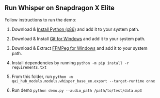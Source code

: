 ## Run Whisper on Snapdragon X Elite

Follow instructions to run the demo:

1. Download & [Install Python (x86)](https://www.python.org) and add it to your system path.

2. Download & Install [Git for Windows](https://github.com/git-for-windows/git/releases/download/v2.45.2.windows.1/Git-2.45.2-64-bit.exe) and add it to your system path.

3. Download & Extract [FFMPeg for Windows](https://github.com/BtbN/FFmpeg-Builds/releases/download/latest/ffmpeg-master-latest-win64-gpl.zip) and add it to your system path.

4. Install dependencies by running `python -m pip install -r requirements.txt`

5. From this folder, run `python -m qai_hub_models.models.whisper_base_en.export --target-runtime onnx`

6. Run demo `python demo.py --audio_path /path/to/test/data.mp3`
